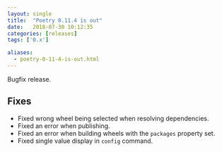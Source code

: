 ```yaml
---
layout: single
title:  "Poetry 0.11.4 is out"
date:   2018-07-30 10:12:35
categories: [releases]
tags: ['0.x']

aliases:
  - poetry-0-11-4-is-out.html
---
```


Bugfix release.

## Fixes

- Fixed wrong wheel being selected when resolving dependencies.
- Fixed an error when publishing.
- Fixed an error when building wheels with the `packages` property set.
- Fixed single value display in `config` command.
